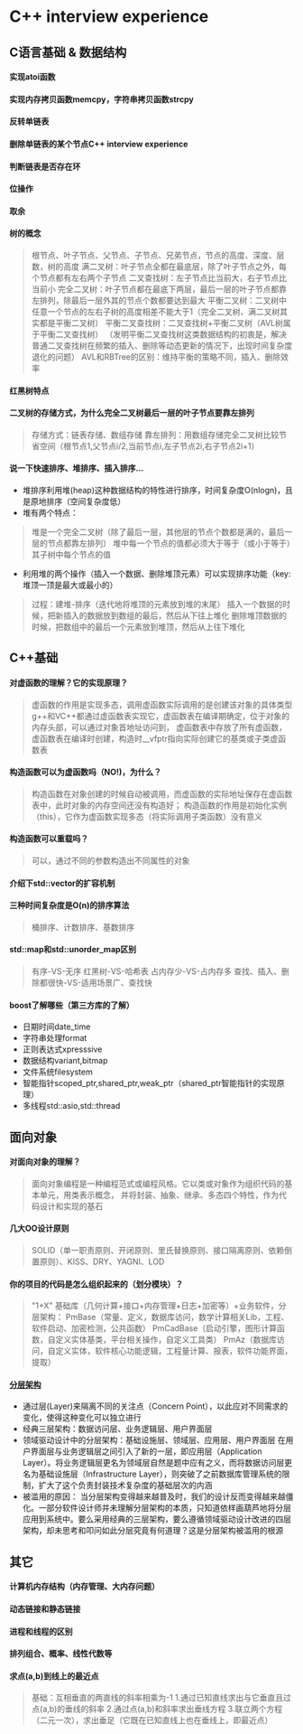 # C++ interview experience

## C语言基础 & 数据结构
#### 实现atoi函数
#### 实现内存拷贝函数memcpy，字符串拷贝函数strcpy
#### 反转单链表
#### 删除单链表的某个节点C++ interview experience
#### 判断链表是否存在环
#### 位操作
#### 取余
#### 树的概念
>根节点、叶子节点、父节点、子节点、兄弟节点，节点的高度、深度、层数，树的高度
满二叉树：叶子节点全都在最底层，除了叶子节点之外，每个节点都有左右两个子节点
二叉查找树：左子节点比当前大，右子节点比当前小
完全二叉树：叶子节点都在最底下两层，最后一层的叶子节点都靠左排列，除最后一层外其的节点个数都要达到最大
平衡二叉树：二叉树中任意一个节点的左右子树的高度相差不能大于1（完全二叉树、满二叉树其实都是平衡二叉树）
平衡二叉查找树：二叉查找树+平衡二叉树（AVL树属于平衡二叉查找树）
（发明平衡二叉查找树这类数据结构的初衷是，解决普通二叉查找树在频繁的插入、删除等动态更新的情况下，出现时间复杂度退化的问题）
AVL和RBTree的区别：维持平衡的策略不同，插入、删除效率
#### 红黑树特点
#### 二叉树的存储方式，为什么完全二叉树最后一层的叶子节点要靠左排列
>存储方式：链表存储、数组存储
靠左排列：用数组存储完全二叉树比较节省空间（根节点1,父节点i/2,当前节点i,左子节点2i,右子节点2i+1）
#### 说一下快速排序、堆排序、插入排序...
- 堆排序利用堆(heap)这种数据结构的特性进行排序，时间复杂度O(nlogn)，且是原地排序（空间复杂度低）
- 堆有两个特点：<br>
>堆是一个完全二叉树（除了最后一层，其他层的节点个数都是满的，最后一层的节点都靠左排列）
>堆中每一个节点的值都必须大于等于（或小于等于）其子树中每个节点的值
- 利用堆的两个操作（插入一个数据、删除堆顶元素）可以实现排序功能（key:堆顶一顶是最大或最小的）
>过程：建堆-排序（迭代地将堆顶的元素放到堆的末尾）
>插入一个数据的时候，把新插入的数据放到数组的最后，然后从下往上堆化
>删除堆顶数据的时候，把数组中的最后一个元素放到堆顶，然后从上往下堆化

## C++基础

#### 对虚函数的理解？它的实现原理？
>虚函数的作用是实现多态，调用虚函数实际调用的是创建该对象的具体类型
g++和VC++都通过虚函数表实现它，虚函数表在编译期确定，位于对象的内存头部，可以通过对象首地址访问到，
虚函数表中存放了所有虚函数，虚函数表在编译时创建，构造时__vfptr指向实际创建它的基类或子类虚函数表

#### 构造函数可以为虚函数吗（NO!)，为什么？
>构造函数在对象创建的时候自动被调用，而虚函数的实际地址保存在虚函数表中，此时对象的内存空间还没有构造好；
构造函数的作用是初始化实例（this），它作为虚函数实现多态（将实际调用子类函数）没有意义

#### 构造函数可以重载吗？
>可以，通过不同的参数构造出不同属性的对象

#### 介绍下std::vector的扩容机制

#### 三种时间复杂度是O(n)的排序算法
>桶排序、计数排序、基数排序

#### std::map和std::unorder_map区别
>有序-VS-无序
红黑树-VS-哈希表
占内存少-VS-占内存多
查找、插入、删除都很快-VS-适用场景广、查找快

#### boost了解哪些（第三方库的了解）
- 日期时间date_time<br>
- 字符串处理format<br>
- 正则表达式xpresssive<br>
- 数据结构variant,bitmap<br>
- 文件系统filesystem<br>
- 智能指针scoped_ptr,shared_ptr,weak_ptr（shared_ptr智能指针的实现原理）<br>
- 多线程std::asio,std::thread<br>

## 面向对象
#### 对面向对象的理解？
>面向对象编程是一种编程范式或编程风格。它以类或对象作为组织代码的基本单元，用类表示概念，
并将封装、抽象、继承、多态四个特性，作为代码设计和实现的基石

#### 几大OO设计原则
>SOLID（单一职责原则、开闭原则、里氏替换原则、接口隔离原则、依赖倒置原则）、KISS、DRY、YAGNI、LOD

#### 你的项目的代码是怎么组织起来的（划分模块）？
>"1+X" 基础库（几何计算+接口+内存管理+日志+加密等）+业务软件，分层架构：
PmBase（常量、定义，数据库访问，数学计算相关Lib，工程、软件启动、加密检测，公共函数）
PmCadBase（启动引擎，图形计算函数，自定义实体基类，平台相关操作，自定义工具类）
PmAz（数据库访问，自定义实体，软件核心功能逻辑，工程量计算、报表，软件功能界面，提取）

#### [分层架构](https://zhuanlan.zhihu.com/p/40353581)
- 通过层(Layer)来隔离不同的关注点（Concern Point），以此应对不同需求的变化，使得这种变化可以独立进行
- 经典三层架构：数据访问层、业务逻辑层、用户界面层
- 领域驱动设计中的分层架构：基础设施层、领域层、应用层、用户界面层
在用户界面层与业务逻辑层之间引入了新的一层，即应用层（Application Layer）。将业务逻辑层更名为领域层自然是题中应有之义，而将数据访问层更名为基础设施层（Infrastructure Layer），则突破了之前数据库管理系统的限制，扩大了这个负责封装技术复杂度的基础层次的内涵
- 被滥用的原因：
当分层架构变得越来越普及时，我们的设计反而变得越来越僵化。一部分软件设计师并未理解分层架构的本质，只知道依样画葫芦地将分层应用到系统中。要么采用经典的三层架构，要么遵循领域驱动设计改进的四层架构，却未思考和叩问如此分层究竟有何道理？这是分层架构被滥用的根源

## 其它
#### 计算机内存结构（内存管理、大内存问题）
#### 动态链接和静态链接
#### 进程和线程的区别
#### 排列组合、概率、线性代数等
#### 求点(a,b)到线上的最近点
>基础：互相垂直的两直线的斜率相乘为-1
1.通过已知直线求出与它垂直且过点(a,b)的垂线的斜率
2.通过点(a,b)和斜率求出垂线方程
3.联立两个方程（二元一次），求出垂足（它既在已知直线上也在垂线上，即最近点）
